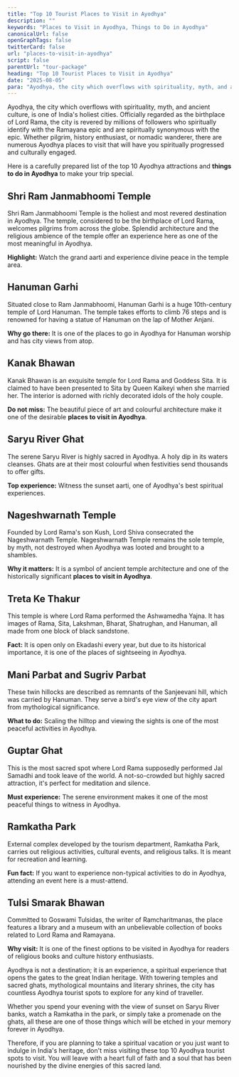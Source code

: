 ```yaml
---
title: "Top 10 Tourist Places to Visit in Ayodhya"
description: ""
keywords: "Places to Visit in Ayodhya, Things to Do in Ayodhya"
canonicalUrl: false
openGraphTags: false
twitterCard: false
url: "places-to-visit-in-ayodhya"
script: false
parentUrl: "tour-package"
heading: "Top 10 Tourist Places to Visit in Ayodhya"
date: "2025-08-05"
para: "Ayodhya, the city which overflows with spirituality, myth, and ancient culture, is one of India's holiest cities. Officially regarded as the birthplace of Lord Rama, the city is revered by millions of followers who spiritually identify with the Ramayana epic and are spiritually synonymous with the epic. Whether pilgrim, history enthusiast, or nomadic wanderer, there are numerous Ayodhya places to visit that will have you spiritually progressed and culturally engaged."
---
```


<p>Ayodhya, the city which overflows with spirituality, myth, and ancient culture, is one of India's holiest cities. Officially regarded as the birthplace of Lord Rama, the city is revered by millions of followers who spiritually identify with the Ramayana epic and are spiritually synonymous with the epic. Whether pilgrim, history enthusiast, or nomadic wanderer, there are numerous Ayodhya places to visit that will have you spiritually progressed and culturally engaged.
</p>
  <p className="mt-2">
               Here is a carefully prepared list of the top 10 Ayodhya attractions and <strong>things to do in Ayodhya</strong> to make your trip special.
              </p>
<h2 className="mt-5 font-bold">
Shri Ram Janmabhoomi Temple
</h2>
<p>
               Shri Ram Janmabhoomi Temple is the holiest and most revered destination in Ayodhya. The temple, considered to be the birthplace of Lord Rama, welcomes pilgrims from across the globe. Splendid architecture and the religious ambience of the temple offer an experience here as one of the most meaningful in Ayodhya.
              </p>
               <p className="mt-2">
               <strong>Highlight:</strong> Watch the grand aarti and experience divine peace in the temple area.
              </p>
              <h2 className="mt-5 font-bold">
                Hanuman Garhi
              </h2>
              <p>
                Situated close to Ram Janmabhoomi, Hanuman Garhi is a huge 10th-century temple of Lord Hanuman. The temple takes efforts to climb 76 steps and is renowned for having a statue of Hanuman on the lap of Mother Anjani.
              </p>
              <p className="mt-2">
                <strong>Why go there:</strong> It is one of the places to go in Ayodhya for Hanuman worship and has city views from atop.
              </p>
              <h2 className="mt-5 font-bold">
                Kanak Bhawan
              </h2>
              <p>
                Kanak Bhawan is an exquisite temple for Lord Rama and Goddess Sita. It is claimed to have been presented to Sita by Queen Kaikeyi when she married her. The interior is adorned with richly decorated idols of the holy couple.
              </p>
              <p className="mt-2">
               <strong>Do not miss:</strong> The beautiful piece of art and colourful architecture make it one of the desirable <strong>places to visit in Ayodhya</strong>.
              </p>
              <h2 className="mt-5 font-bold">
               Saryu River Ghat
              </h2>
              <p>
                The serene Saryu River is highly sacred in Ayodhya. A holy dip in its waters cleanses. Ghats are at their most colourful when festivities send thousands to offer gifts.
              </p>
              <p className="mt-2">
                <strong>Top experience:</strong> Witness the sunset aarti, one of Ayodhya's best spiritual experiences.
              </p>
             <h2 className="mt-5 font-bold">
                Nageshwarnath Temple
              </h2>
              <p>
                Founded by Lord Rama's son Kush, Lord Shiva consecrated the Nageshwarnath Temple. Nageshwarnath Temple remains the sole temple, by myth, not destroyed when Ayodhya was looted and brought to a shambles.
              </p>
              <p className="mt-2">
                <strong>Why it matters:</strong> It is a symbol of ancient temple architecture and one of the historically significant <strong>places to visit in Ayodhya</strong>.
              </p>
             <h2 className="mt-5 font-bold">
                Treta Ke Thakur
              </h2>
              <p>
               This temple is where Lord Rama performed the Ashwamedha Yajna. It has images of Rama, Sita, Lakshman, Bharat, Shatrughan, and Hanuman, all made from one block of black sandstone.
              </p>
              <p className="mt-2">
                <strong>Fact:</strong> It is open only on Ekadashi every year, but due to its historical importance, it is one of the places of sightseeing in Ayodhya.
              </p>
             <h2 className="mt-5 font-bold">
                Mani Parbat and Sugriv Parbat
              </h2>
              <p>
                These twin hillocks are described as remnants of the Sanjeevani hill, which was carried by Hanuman. They serve a bird's eye view of the city apart from mythological significance.
              </p>
              <p className="mt-2"><strong>What to do:</strong> Scaling the hilltop and viewing the sights is one of the most peaceful activities in Ayodhya.</p>
         <h2 className="mt-5 font-bold">
                Guptar Ghat
              </h2>
              <p>This is the most sacred spot where Lord Rama supposedly performed Jal Samadhi and took leave of the world. A not-so-crowded but highly sacred attraction, it's perfect for meditation and silence.</p>
              <p className="mt-2">
                <strong>Must experience:</strong> The serene environment makes it one of the most peaceful things to witness in Ayodhya.
              </p>
              <h2 className="mt-5 font-bold">
                Ramkatha Park
              </h2>
              <p>External complex developed by the tourism department, Ramkatha Park, carries out religious activities, cultural events, and religious talks. It is meant for recreation and learning.</p> 
              <p className="mt-2"><strong>Fun fact:</strong> If you want to experience non-typical activities to do in Ayodhya, attending an event here is a must-attend.</p>       
             <h2 className="mt-5 font-bold">
                Tulsi Smarak Bhawan
              </h2>
              <p>
               Committed to Goswami Tulsidas, the writer of Ramcharitmanas, the place features a library and a museum with an unbelievable collection of books related to Lord Rama and Ramayana.
              </p>
              <p className="mt-2">
               <strong>Why visit:</strong> It is one of the finest options to be visited in Ayodhya for readers of religious books and culture history enthusiasts.
              </p>
              <p className="mt-2">Ayodhya is not a destination; it is an experience, a spiritual experience that opens the gates to the great Indian heritage. With towering temples and sacred ghats, mythological mountains and literary shrines, the city has countless Ayodhya tourist spots to explore for any kind of traveller.</p>
              <p className="mt-2">Whether you spend your evening with the view of sunset on Saryu River banks, watch a Ramkatha in the park, or simply take a promenade on the ghats, all these are one of those things which will be etched in your memory forever in Ayodhya.</p>
              <p className="mt-2">Therefore, if you are planning to take a spiritual vacation or you just want to indulge in India's heritage, don't miss visiting these top 10 Ayodhya tourist spots to visit. You will leave with a heart full of faith and a soul that has been nourished by the divine energies of this sacred land.</p>
